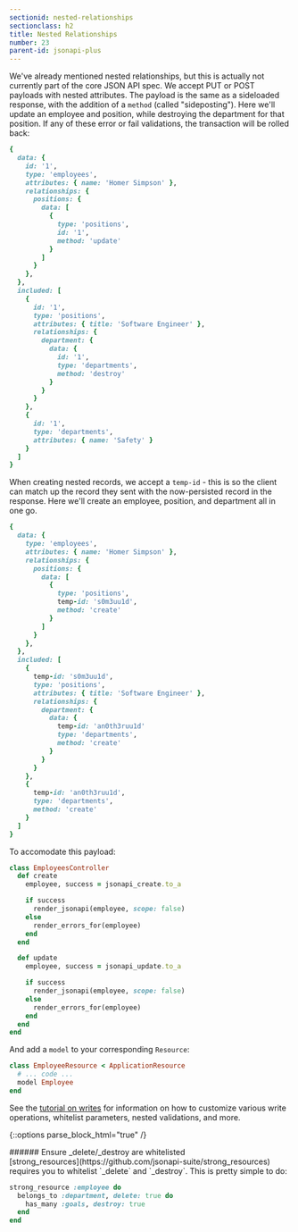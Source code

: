 ```yaml
---
sectionid: nested-relationships
sectionclass: h2
title: Nested Relationships
number: 23
parent-id: jsonapi-plus
---
```


We've already mentioned nested relationships, but this is actually not
currently part of the core JSON API spec. We accept PUT or POST
payloads with nested attributes. The payload is the same as a
sideloaded response, with the addition of a `method` (called "sideposting"). Here we'll update
an employee and position, while destroying the department for that
position. If any of these error or fail validations, the transaction
will be rolled back:

```ruby
{
  data: {
    id: '1',
    type: 'employees',
    attributes: { name: 'Homer Simpson' },
    relationships: {
      positions: {
        data: [
          {
            type: 'positions',
            id: '1',
            method: 'update'
          }
        ]
      }
    },
  },
  included: [
    {
      id: '1',
      type: 'positions',
      attributes: { title: 'Software Engineer' },
      relationships: {
        department: {
          data: {
            id: '1',
            type: 'departments',
            method: 'destroy'
          }
        }
      }
    },
    {
      id: '1',
      type: 'departments',
      attributes: { name: 'Safety' }
    }
  ]
}
```

When creating nested records, we accept a `temp-id` - this is so the
client can match up the record they sent with the now-persisted record
in the response. Here we'll create an employee, position, and
department all in one go.

```ruby
{
  data: {
    type: 'employees',
    attributes: { name: 'Homer Simpson' },
    relationships: {
      positions: {
        data: [
          {
            type: 'positions',
            temp-id: 's0m3uu1d',
            method: 'create'
          }
        ]
      }
    },
  },
  included: [
    {
      temp-id: 's0m3uu1d',
      type: 'positions',
      attributes: { title: 'Software Engineer' },
      relationships: {
        department: {
          data: {
            temp-id: 'an0th3ruu1d'
            type: 'departments',
            method: 'create'
          }
        }
      }
    },
    {
      temp-id: 'an0th3ruu1d',
      type: 'departments',
      method: 'create'
    }
  ]
}
```

To accomodate this payload:

```ruby
class EmployeesController
  def create
    employee, success = jsonapi_create.to_a

    if success
      render_jsonapi(employee, scope: false)
    else
      render_errors_for(employee)
    end
  end

  def update
    employee, success = jsonapi_update.to_a

    if success
      render_jsonapi(employee, scope: false)
    else
      render_errors_for(employee)
    end
  end
end
```

And add a `model` to your corresponding `Resource`:

```ruby
class EmployeeResource < ApplicationResource
  # ... code ...
  model Employee
end
```

See the [tutorial on writes](https://gist.github.com/richmolj/c7f1adca75f614bb71b27f259ff3c37a#writes) for information on how to customize various write operations, whitelist parameters, nested validations, and more.

{::options parse_block_html="true" /}
<div style="height: 3rem" />
<div class='note info'>
###### Ensure _delete/_destroy are whitelisted
  <div class='note-content'>
  [strong_resources](https://github.com/jsonapi-suite/strong_resources) requires you to whitelist `_delete` and `_destroy`.
  This is pretty simple to do:

```ruby
strong_resource :employee do
  belongs_to :department, delete: true do
    has_many :goals, destroy: true
  end
end
```
  </div>
</div>
<div style="height: 20rem" />
